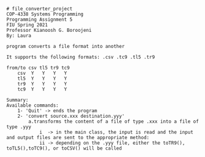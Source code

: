   
    # file_converter_project
    COP-4338 Systems Programming
    Programming Assignment 5
    FIU Spring 2021
    Professor Kianoosh G. Boroojeni
    By: Laura
    
    program converts a file format into another
    
    It supports the following formats: .csv .tc9 .tl5 .tr9
    
    from/to csv tl5 tr9 tc9
        csv  Y   Y   Y   Y
        tl5  Y   Y   Y   Y
        tr9  Y   Y   Y   Y
        tc9  Y   Y   Y   Y
    
    Summary:
    Available commands:
        1- 'Quit' -> ends the program
        2- 'convert source.xxx destination.yyy'
            a.transforms the content of a file of type .xxx into a file of type .yyy
                i  -> in the main class, the input is read and the input and output files are sent to the appropriate method:
                ii -> depending on the .yyy file, either the toTR9(), toTL5(),toTC9(), or toCSV() will be called
